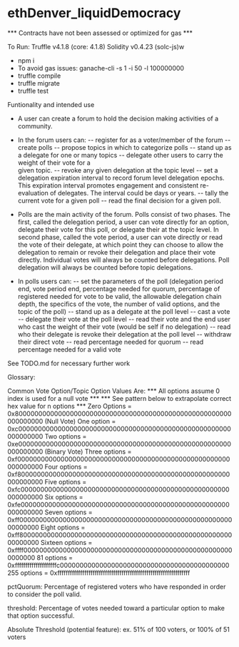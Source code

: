 # ethDenver_liquidDemocracy

*** Contracts have not been assessed or optimized for gas ***

To Run:
Truffle v4.1.8 (core: 4.1.8)
Solidity v0.4.23 (solc-js)w
- npm i
- To avoid gas issues: ganache-cli -s 1 -i 50 -l 100000000
- truffle compile
- truffle migrate
- truffle test

Funtionality and intended use
- A user can create a forum to hold the decision making activities of a community.

- In the forum users can:
  -- register for as a voter/member of the forum
  -- create polls
  -- propose topics in which to categorize polls
  -- stand up as a delegate for one or many topics
  -- delegate other users to carry the weight of their vote for a   
      given topic.
  -- revoke any given delegation at the topic level
  -- set a delegation expiration interval to record forum level delegation epochs. This expiration interval promotes engagement and consistent re-evaluation of delegates. The interval could be days or years.
  -- tally the current vote for a given poll
  -- read the final decision for a given poll.

- Polls are the main activity of the forum. Polls consist of two phases. The first, called the delegation period, a user can vote directly for an option, delegate their vote for this poll, or delegate their at the topic level. In second phase, called the vote period, a user can vote directly or read the vote of their delegate, at which point they can choose to allow the delegation to remain or revoke their delegation and place their vote directly. Individual votes will always be counted before delegations. Poll delegation will always be counted before topic delegations.

- In polls users can:
  -- set the parameters of the poll (delegation period end, vote period end, percentage needed for quorum, percentage of registered needed for vote to be valid, the allowable delegation chain depth, the specifics of the vote, the number of valid options, and the topic of the poll)
  -- stand up as a delegate at the poll level
  -- cast a vote
  -- delegate their vote at the poll level
  -- read their vote and the end user who cast the weight of their
     vote (would be self if no delegation)
  -- read who their delegate is
  revoke their delegation at the poll level
  -- withdraw their direct vote
  -- read percentage needed for quorum
  -- read percentage needed for a valid vote

See TODO.md for necessary further work

Glossary:

Common Vote Option/Topic Option Values Are:
*** All options assume 0 index is used for a null vote ***
*** See pattern below to extrapolate correct hex value for n options ***
Zero Options = 0x8000000000000000000000000000000000000000000000000000000000000000 (Null Vote)
One option = 0xc000000000000000000000000000000000000000000000000000000000000000
Two options = 0xe000000000000000000000000000000000000000000000000000000000000000 (Binary Vote)
Three options = 0xf000000000000000000000000000000000000000000000000000000000000000
Four options = 0xf800000000000000000000000000000000000000000000000000000000000000
Five options = 0xfc00000000000000000000000000000000000000000000000000000000000000
Six options = 0xfe00000000000000000000000000000000000000000000000000000000000000
Seven options = 0xff00000000000000000000000000000000000000000000000000000000000000
Eight options = 0xff80000000000000000000000000000000000000000000000000000000000000
Sixteen options = 0xffff000000000000000000000000000000000000000000000000000000000000
81 options = 0xffffffffffffffffffffc0000000000000000000000000000000000000000000
255 options = 0xffffffffffffffffffffffffffffffffffffffffffffffffffffffffffffffff

pctQuorum: Percentage of registered voters who have responded in order to consider the poll valid.

threshold: Percentage of votes needed toward a particular option to make that option successful.

Absolute Threshold (potential feature): ex. 51% of 100 voters, or 100% of 51 voters
